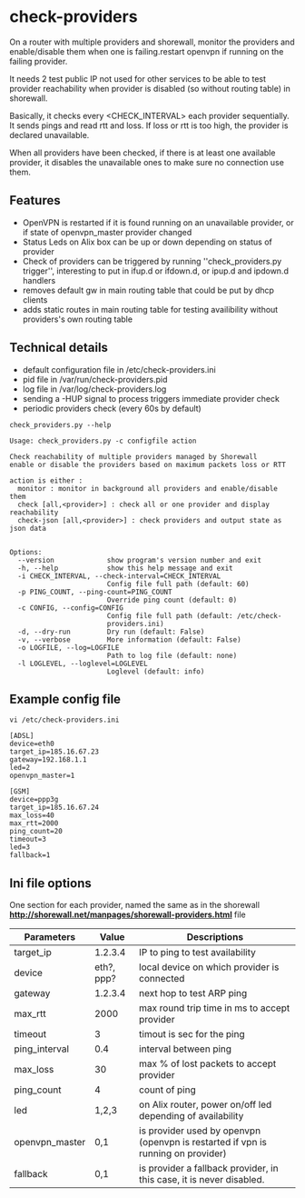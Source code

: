 check-providers
===============

On a router with multiple providers and shorewall, monitor the providers and enable/disable them when one is failing.restart openvpn if running on the failing provider.

It needs 2 test public IP not used for other services to be able to test provider reachability when provider is disabled (so without routing table) in shorewall.

Basically, it checks every <CHECK_INTERVAL> each provider sequentially. It sends pings and read rtt and loss. If loss or rtt is too high, the provider is declared unavailable.

When all providers have been checked, if there is at least one available provider, it disables the unavailable ones to make sure no connection use them.

Features
--------
* OpenVPN is restarted if it is found running on an unavailable provider, or if state of openvpn_master provider changed
* Status Leds on Alix box can be up or down depending on status of provider
* Check of providers can be triggered by running ''check_providers.py trigger'', interesting to put in ifup.d or ifdown.d, or ipup.d and ipdown.d handlers
* removes default gw in main routing table that could be put by dhcp clients
* adds static routes in main routing table for testing availibility without providers's own routing table

Technical details
-----------------
* default configuration file in /etc/check-providers.ini
* pid file in /var/run/check-providers.pid
* log file in /var/log/check-providers.log
* sending a -HUP signal to process triggers immediate provider check
* periodic providers check (every 60s by default) 


```check_providers.py --help```
    
    Usage: check_providers.py -c configfile action
    
    Check reachability of multiple providers managed by Shorewall
    enable or disable the providers based on maximum packets loss or RTT
    
    action is either :
      monitor : monitor in background all providers and enable/disable them
      check [all,<provider>] : check all or one provider and display reachability
      check-json [all,<provider>] : check providers and output state as json data
    
    
    Options:
      --version             show program's version number and exit
      -h, --help            show this help message and exit
      -i CHECK_INTERVAL, --check-interval=CHECK_INTERVAL
                            Config file full path (default: 60)
      -p PING_COUNT, --ping-count=PING_COUNT
                            Override ping count (default: 0)
      -c CONFIG, --config=CONFIG
                            Config file full path (default: /etc/check-
                            providers.ini)
      -d, --dry-run         Dry run (default: False)
      -v, --verbose         More information (default: False)
      -o LOGFILE, --log=LOGFILE
                            Path to log file (default: none)
      -l LOGLEVEL, --loglevel=LOGLEVEL
                            Loglevel (default: info)

## Example config file

```vi /etc/check-providers.ini```

    [ADSL]
    device=eth0
    target_ip=185.16.67.23
    gateway=192.168.1.1
    led=2
    openvpn_master=1
    
    [GSM]
    device=ppp3g
    target_ip=185.16.67.24
    max_loss=40
    max_rtt=2000
    ping_count=20
    timeout=3
    led=3
    fallback=1
    
## Ini file options

One section for each provider, named the same as in the shorewall **http://shorewall.net/manpages/shorewall-providers.html** file

|Parameters      |  Value             | Descriptions  |
|----------------|--------------------|---------------|
|target_ip       | 1.2.3.4            | IP to ping to test availability |
|device          | eth?, ppp?         | local device on which provider is connected |
|gateway         | 1.2.3.4            | next hop to test ARP ping                   |
|max_rtt         | 2000               | max round trip time in ms to accept provider|
|timeout         | 3                  | timout is sec for the ping                  |
|ping_interval   | 0.4                | interval between ping                       |
|max_loss        | 30                 | max % of lost packets to accept provider    |
|ping_count      | 4                  | count of ping                               |
|led             | 1,2,3              | on Alix router, power on/off led depending of availability | 
|openvpn_master  | 0,1                | is provider used by openvpn (openvpn is restarted if vpn is running on provider)|
|fallback        | 0,1                | is provider a fallback provider, in this case, it is never disabled. |

